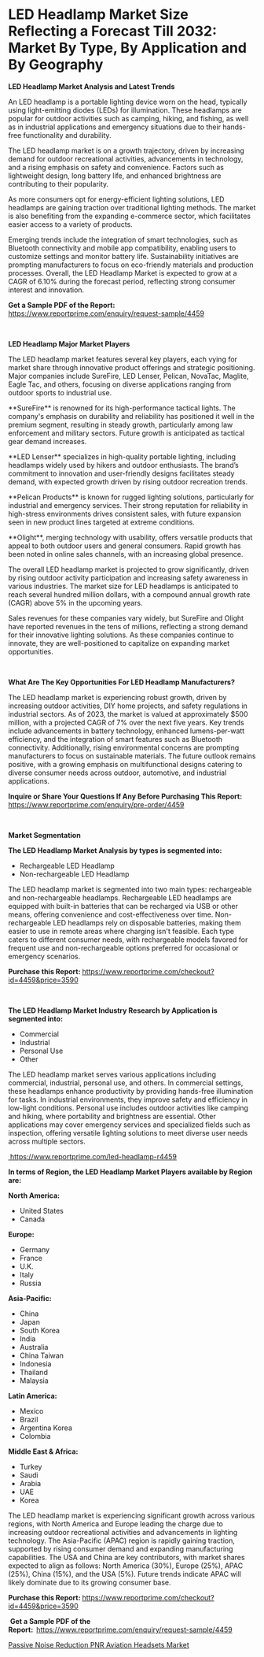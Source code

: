 <p><h1>LED Headlamp Market Size Reflecting a Forecast Till 2032: Market By Type, By Application and By Geography</h1></p><p><strong>LED Headlamp Market Analysis and Latest Trends</strong></p>
<p><p>An LED headlamp is a portable lighting device worn on the head, typically using light-emitting diodes (LEDs) for illumination. These headlamps are popular for outdoor activities such as camping, hiking, and fishing, as well as in industrial applications and emergency situations due to their hands-free functionality and durability. </p><p>The LED headlamp market is on a growth trajectory, driven by increasing demand for outdoor recreational activities, advancements in technology, and a rising emphasis on safety and convenience. Factors such as lightweight design, long battery life, and enhanced brightness are contributing to their popularity. </p><p>As more consumers opt for energy-efficient lighting solutions, LED headlamps are gaining traction over traditional lighting methods. The market is also benefiting from the expanding e-commerce sector, which facilitates easier access to a variety of products. </p><p>Emerging trends include the integration of smart technologies, such as Bluetooth connectivity and mobile app compatibility, enabling users to customize settings and monitor battery life. Sustainability initiatives are prompting manufacturers to focus on eco-friendly materials and production processes. Overall, the LED Headlamp Market is expected to grow at a CAGR of 6.10% during the forecast period, reflecting strong consumer interest and innovation.</p></p>
<p><strong>Get a Sample PDF of the Report:&nbsp;</strong> <a href="https://www.reportprime.com/enquiry/request-sample/4459?utm_campaign=2876&utm_medium=2&utm_source=Github&utm_content=ia&utm_term=19032025&utm_id=led-headlamp">https://www.reportprime.com/enquiry/request-sample/4459</a></p>
<p>&nbsp;</p>
<p><strong>LED Headlamp Major Market Players</strong></p>
<p><p>The LED headlamp market features several key players, each vying for market share through innovative product offerings and strategic positioning. Major companies include SureFire, LED Lenser, Pelican, NovaTac, Maglite, Eagle Tac, and others, focusing on diverse applications ranging from outdoor sports to industrial use.</p><p>**SureFire** is renowned for its high-performance tactical lights. The company's emphasis on durability and reliability has positioned it well in the premium segment, resulting in steady growth, particularly among law enforcement and military sectors. Future growth is anticipated as tactical gear demand increases.</p><p>**LED Lenser** specializes in high-quality portable lighting, including headlamps widely used by hikers and outdoor enthusiasts. The brand’s commitment to innovation and user-friendly designs facilitates steady demand, with expected growth driven by rising outdoor recreation trends.</p><p>**Pelican Products** is known for rugged lighting solutions, particularly for industrial and emergency services. Their strong reputation for reliability in high-stress environments drives consistent sales, with future expansion seen in new product lines targeted at extreme conditions.</p><p>**Olight**, merging technology with usability, offers versatile products that appeal to both outdoor users and general consumers. Rapid growth has been noted in online sales channels, with an increasing global presence. </p><p>The overall LED headlamp market is projected to grow significantly, driven by rising outdoor activity participation and increasing safety awareness in various industries. The market size for LED headlamps is anticipated to reach several hundred million dollars, with a compound annual growth rate (CAGR) above 5% in the upcoming years. </p><p>Sales revenues for these companies vary widely, but SureFire and Olight have reported revenues in the tens of millions, reflecting a strong demand for their innovative lighting solutions. As these companies continue to innovate, they are well-positioned to capitalize on expanding market opportunities.</p></p>
<p>&nbsp;</p>
<p><strong>What Are The Key Opportunities For LED Headlamp Manufacturers?</strong></p>
<p><p>The LED headlamp market is experiencing robust growth, driven by increasing outdoor activities, DIY home projects, and safety regulations in industrial sectors. As of 2023, the market is valued at approximately $500 million, with a projected CAGR of 7% over the next five years. Key trends include advancements in battery technology, enhanced lumens-per-watt efficiency, and the integration of smart features such as Bluetooth connectivity. Additionally, rising environmental concerns are prompting manufacturers to focus on sustainable materials. The future outlook remains positive, with a growing emphasis on multifunctional designs catering to diverse consumer needs across outdoor, automotive, and industrial applications.</p></p>
<p><strong>Inquire or Share Your Questions If Any Before Purchasing This Report:</strong> <a href="https://www.reportprime.com/enquiry/pre-order/4459?utm_campaign=2876&utm_medium=2&utm_source=Github&utm_content=ia&utm_term=19032025&utm_id=led-headlamp">https://www.reportprime.com/enquiry/pre-order/4459</a></p>
<p>&nbsp;</p>
<p><strong>Market Segmentation</strong></p>
<p><strong>The LED Headlamp Market Analysis by types is segmented into:</strong></p>
<p><ul><li>Rechargeable LED Headlamp</li><li>Non-rechargeable LED Headlamp</li></ul></p>
<p><p>The LED headlamp market is segmented into two main types: rechargeable and non-rechargeable headlamps. Rechargeable LED headlamps are equipped with built-in batteries that can be recharged via USB or other means, offering convenience and cost-effectiveness over time. Non-rechargeable LED headlamps rely on disposable batteries, making them easier to use in remote areas where charging isn't feasible. Each type caters to different consumer needs, with rechargeable models favored for frequent use and non-rechargeable options preferred for occasional or emergency scenarios.</p></p>
<p><strong>Purchase this Report:&nbsp;</strong><a href="https://www.reportprime.com/checkout?id=4459&price=3590&utm_campaign=2876&utm_medium=2&utm_source=Github&utm_content=ia&utm_term=19032025&utm_id=led-headlamp">https://www.reportprime.com/checkout?id=4459&price=3590</a></p>
<p>&nbsp;</p>
<p><strong>The LED Headlamp Market Industry Research by Application is segmented into:</strong></p>
<p><ul><li>Commercial</li><li>Industrial</li><li>Personal Use</li><li>Other</li></ul></p>
<p><p>The LED headlamp market serves various applications including commercial, industrial, personal use, and others. In commercial settings, these headlamps enhance productivity by providing hands-free illumination for tasks. In industrial environments, they improve safety and efficiency in low-light conditions. Personal use includes outdoor activities like camping and hiking, where portability and brightness are essential. Other applications may cover emergency services and specialized fields such as inspection, offering versatile lighting solutions to meet diverse user needs across multiple sectors.</p></p>
<p><a href="https://www.reportprime.com/led-headlamp-r4459?utm_campaign=2876&utm_medium=2&utm_source=Github&utm_content=ia&utm_term=19032025&utm_id=led-headlamp">&nbsp;https://www.reportprime.com/led-headlamp-r4459</a></p>
<p><strong>In terms of Region, the LED Headlamp Market Players available by Region are:</strong></p>
<p>
    <p> <strong> North America: </strong>
        <ul>
            <li>United States</li>
            <li>Canada</li>
        </ul>
        </p> 
    <p> <strong> Europe: </strong>
        <ul>
            <li>Germany</li>
            <li>France</li>
            <li>U.K.</li>
            <li>Italy</li>
            <li>Russia</li>
        </ul>
        </p> 
    <p> <strong> Asia-Pacific: </strong>
        <ul>
            <li>China</li>
            <li>Japan</li>
            <li>South Korea</li>
            <li>India</li>
            <li>Australia</li>
            <li>China Taiwan</li>
            <li>Indonesia</li>
            <li>Thailand</li>
            <li>Malaysia</li>
        </ul>
        </p> 
    <p> <strong> Latin America: </strong>
        <ul>
            <li>Mexico</li>
            <li>Brazil</li>
            <li>Argentina Korea</li>
            <li>Colombia</li>
        </ul>
        </p> 
    <p> <strong> Middle East & Africa: </strong>
        <ul>
            <li>Turkey</li>
            <li>Saudi</li>
            <li>Arabia</li>
            <li>UAE</li>
            <li>Korea</li>
        </ul>
    </p>
    </p>
<p><p>The LED headlamp market is experiencing significant growth across various regions, with North America and Europe leading the charge due to increasing outdoor recreational activities and advancements in lighting technology. The Asia-Pacific (APAC) region is rapidly gaining traction, supported by rising consumer demand and expanding manufacturing capabilities. The USA and China are key contributors, with market shares expected to align as follows: North America (30%), Europe (25%), APAC (25%), China (15%), and the USA (5%). Future trends indicate APAC will likely dominate due to its growing consumer base.</p></p>
<p><strong>Purchase this Report: </strong><a href="https://www.reportprime.com/checkout?id=4459&price=3590&utm_campaign=2876&utm_medium=2&utm_source=Github&utm_content=ia&utm_term=19032025&utm_id=led-headlamp">https://www.reportprime.com/checkout?id=4459&price=3590</a></p>
<p>&nbsp;<strong>Get a Sample PDF of the Report:&nbsp;&nbsp;</strong><a href="https://www.reportprime.com/enquiry/request-sample/4459?utm_campaign=2876&utm_medium=2&utm_source=Github&utm_content=ia&utm_term=19032025&utm_id=led-headlamp">https://www.reportprime.com/enquiry/request-sample/4459</a></p>
<p><strong></strong></p>
<p><p><a href="https://github.com/penglatilles/Market-Research-Report-List-1/blob/main/passive-noise-reduction-pnr-aviation-headsets-market.md?utm_campaign=2876&utm_medium=2&utm_source=Github&utm_content=ia&utm_term=19032025&utm_id=led-headlamp">Passive Noise Reduction PNR Aviation Headsets Market</a></p></p>